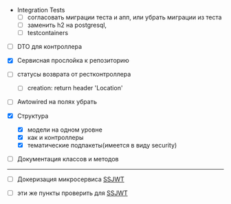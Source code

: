 
- Integration Tests 
    - [ ] согласовать миграции теста и апп, или убрать миграции из теста
    - [ ] заменить h2 на postgresql, 
    - [ ] testcontainers       
    
- [ ] DTO для контроллера

- [x] Сервисная прослойка к репозиторию

- [ ] статусы возврата от рестконтроллера 
    -  [ ] creation: return header 'Location'

- [ ] Awtowired на полях убрать

- [x] Структура
    - [x] модели на одном уровне
    - [x] как и контроллеры
    - [x] тематические подпакеты(имеется в виду security)
    
- [ ] Документация классов и методов

---

- [ ] Докеризация микросервиса [SSJWT](https://github.com/SuvorovJA/SSJWT)

- [ ] эти же пункты проверить для [SSJWT](https://github.com/SuvorovJA/SSJWT)


     
    
